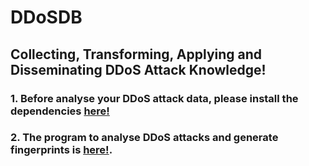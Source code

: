 # DDoSDB
## Collecting, Transforming, Applying and Disseminating DDoS Attack Knowledge!

### 1. Before analyse your DDoS attack data, please install the dependencies [here!](https://github.com/jjsantanna/ddosdb/blob/master/src/installer/install_dependencies.sh)
### 2. The program to analyse DDoS attacks and generate fingerprints is [here!](https://github.com/jjsantanna/ddosdb/blob/master/src/ddos_dissector.py).

